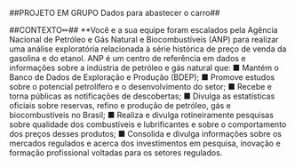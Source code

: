 ##PROJETO EM GRUPO Dados para abastecer o carro##

 ##CONTEXTO✏## 
**Você e a sua equipe foram escalados pela Agência Nacional de Petróleo e Gás Natural e
Biocombustíveis (ANP) para realizar uma análise exploratória relacionada à série
histórica de preço de venda da gasolina e do etanol. ANP é um centro de referência
em dados e informações sobre a indústria de petróleo e gás natural que:
■ Mantém o Banco de Dados de Exploração e Produção (BDEP);
■ Promove estudos sobre o potencial petrolífero e o desenvolvimento do setor;
■ Recebe e torna públicas as notificações de descobertas;
■ Divulga as estatísticas oficiais sobre reservas, refino e produção de petróleo, gás e
biocombustíveis no Brasil;
■ Realiza e divulga rotineiramente pesquisas sobre qualidade dos combustíveis e
lubrificantes e sobre o comportamento dos preços desses produtos;
■ Consolida e divulga informações sobre os mercados regulados e acerca dos
investimentos em pesquisa, inovação e formação profissional voltadas para os
setores regulados. 
